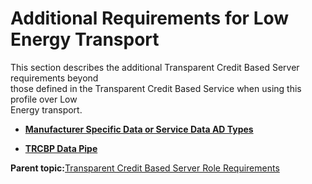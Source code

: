 # Additional Requirements for Low Energy Transport

This section describes the additional Transparent Credit Based Server requirements beyond<br /> those defined in the Transparent Credit Based Service when using this profile over Low<br /> Energy transport.

-   **[Manufacturer Specific Data or Service Data AD Types](GUID-94759142-5FF2-463A-964B-BAE774154B60.md)**  

-   **[TRCBP Data Pipe](GUID-AACDF1D9-EC0A-42D8-94DC-2D5EF61DDBFC.md)**  


**Parent topic:**[Transparent Credit Based Server Role Requirements](GUID-8B0D3F24-23E4-4B6D-932F-E3FEFB0F8E96.md)

